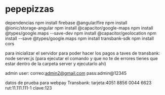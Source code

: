 # pepepizzas
dependencias
npm install firebase @angular/fire
npm install @ionic/storage-angular
npm install @capacitor/google-maps
npm install @types/google.maps --save-dev
npm install @capacitor/geolocation
npm install --save @types/google.maps
npm install transbank-sdk
npm install cors

para inicializar el servidor para poder hacer los pagos a taves de transbank:  node server.js  (para ejecutar el comando y que no te de errores tienes que estar dentro de la carpeta server y ejecutarlo ahi)


admin user:
correo:admin2@gmail.com
pass:admin@12345

datos de prueba para webpay Transbank:
tarjeta:4051 8856 0044 6623
rut:11.111.111-1
clave:123
